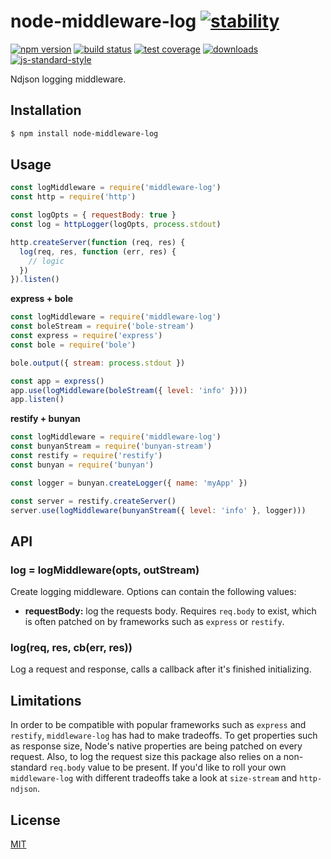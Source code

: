 # node-middleware-log [![stability][0]][1]
[![npm version][2]][3] [![build status][4]][5] [![test coverage][6]][7]
[![downloads][8]][9] [![js-standard-style][10]][11]

Ndjson logging middleware.

## Installation
```sh
$ npm install node-middleware-log
```

## Usage
```js
const logMiddleware = require('middleware-log')
const http = require('http')

const logOpts = { requestBody: true }
const log = httpLogger(logOpts, process.stdout)

http.createServer(function (req, res) {
  log(req, res, function (err, res) {
    // logic
  })
}).listen()
```

__express + bole__
```js
const logMiddleware = require('middleware-log')
const boleStream = require('bole-stream')
const express = require('express')
const bole = require('bole')

bole.output({ stream: process.stdout })

const app = express()
app.use(logMiddleware(boleStream({ level: 'info' })))
app.listen()
```

__restify + bunyan__
```js
const logMiddleware = require('middleware-log')
const bunyanStream = require('bunyan-stream')
const restify = require('restify')
const bunyan = require('bunyan')

const logger = bunyan.createLogger({ name: 'myApp' })

const server = restify.createServer()
server.use(logMiddleware(bunyanStream({ level: 'info' }, logger)))
```

## API
### log = logMiddleware(opts, outStream)
Create logging middleware. Options can contain the following values:
- __requestBody:__ log the requests body. Requires `req.body` to exist, which
  is often patched on by frameworks such as `express` or `restify`.

### log(req, res, cb(err, res))
Log a request and response, calls a callback after it's finished initializing.

## Limitations
In order to be compatible with popular frameworks such as `express` and
`restify`,  `middleware-log` has had to make tradeoffs. To get properties such
as response size, Node's native properties are being patched on every request.
Also, to log the request size this package also relies on a non-standard
`req.body` value to be present. If you'd like to roll your own `middleware-log`
with different tradeoffs take a look at `size-stream` and `http-ndjson`.

## License
[MIT](https://tldrlegal.com/license/mit-license)

[0]: https://img.shields.io/badge/stability-experimental-orange.svg?style=flat-square
[1]: https://nodejs.org/api/documentation.html#documentation_stability_index
[2]: https://img.shields.io/npm/v/middleware-log.svg?style=flat-square
[3]: https://npmjs.org/package/middleware-log
[4]: https://img.shields.io/travis/TabDigital/node-middleware-log/master.svg?style=flat-square
[5]: https://travis-ci.org/TabDigital/node-middleware-log
[6]: https://img.shields.io/codecov/c/github/TabDigital/node-middleware-log/master.svg?style=flat-square
[7]: https://codecov.io/github/TabDigital/node-middleware-log
[8]: http://img.shields.io/npm/dm/node-middleware-log.svg?style=flat-square
[9]: https://npmjs.org/package/node-middleware-log
[10]: https://img.shields.io/badge/code%20style-standard-brightgreen.svg?style=flat-square
[11]: https://github.com/feross/standard
